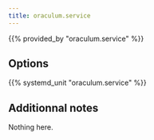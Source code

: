 ```yaml
---
title: oraculum.service
---
```


{{% provided_by "oraculum.service" %}}

## Options

{{% systemd_unit "oraculum.service" %}}

## Additionnal notes

Nothing here.